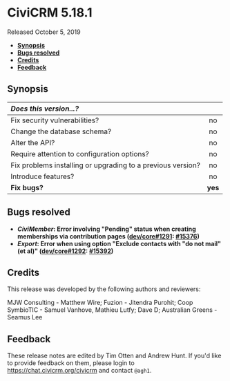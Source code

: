 # CiviCRM 5.18.1

Released October 5, 2019

- **[Synopsis](#synopsis)**
- **[Bugs resolved](#bugs)**
- **[Credits](#credits)**
- **[Feedback](#feedback)**

## <a name="synopsis"></a>Synopsis

| *Does this version...?*                                         |         |
|:--------------------------------------------------------------- |:-------:|
| Fix security vulnerabilities?                                   |   no    |
| Change the database schema?                                     |   no    |
| Alter the API?                                                  |   no    |
| Require attention to configuration options?                     |   no    |
| Fix problems installing or upgrading to a previous version?     |   no    |
| Introduce features?                                             |   no    |
| **Fix bugs?**                                                   | **yes** |

## <a name="bugs"></a>Bugs resolved

* **_CiviMember_: Error involving "Pending" status when creating memberships via contribution pages ([dev/core#1291](https://lab.civicrm.org/dev/core/issues/1291): [#15376](https://github.com/civicrm/civicrm-core/pull/15376))**
* **_Export_: Error when using option "Exclude contacts with "do not mail" (et al)" ([dev/core#1292](https://lab.civicrm.org/dev/core/issues/1292): [#15392](https://github.com/civicrm/civicrm-core/pull/15392))**

## <a name="credits"></a>Credits

This release was developed by the following authors and reviewers:

MJW Consulting - Matthew Wire; Fuzion - Jitendra Purohit; Coop SymbioTIC - Samuel Vanhove,
Mathieu Lutfy; Dave D; Australian Greens - Seamus Lee

## <a name="feedback"></a>Feedback

These release notes are edited by Tim Otten and Andrew Hunt.  If you'd like to
provide feedback on them, please login to https://chat.civicrm.org/civicrm and
contact `@agh1`.
